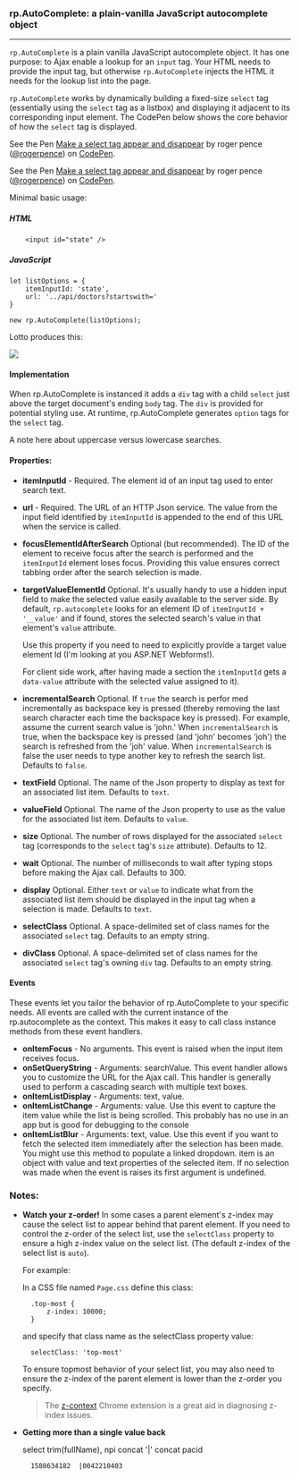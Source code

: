 

### rp.AutoComplete: a plain-vanilla JavaScript autocomplete object

---

`rp.AutoComplete` is a plain vanilla JavaScript autocomplete object. It has one purpose: to Ajax enable a lookup for an `input` tag. Your HTML needs to provide the input tag, but otherwise `rp.AutoComplete` injects the HTML it needs for the lookup list into the page.  

`rp.AutoComplete` works by dynamically building a fixed-size `select` tag (essentially using the `select` tag as a listbox) and displaying it adjacent to its corresponding input element. The CodePen below shows the core behavior of how the `select` tag is displayed.

<p data-height="265" data-theme-id="0" data-slug-hash="MPvOPx" data-default-tab="js,result" data-user="rogerpence" data-pen-title="Make a select tag appear and disappear" class="codepen">See the Pen <a href="https://codepen.io/rogerpence/pen/MPvOPx/">Make a select tag appear and disappear</a> by roger pence (<a href="https://codepen.io/rogerpence">@rogerpence</a>) on <a href="https://codepen.io">CodePen</a>.</p>
<script async src="https://static.codepen.io/assets/embed/ei.js"></script>

<p data-height="265" data-theme-id="dark" data-slug-hash="MPvOPx" data-default-tab="js,result" data-user="rogerpence" data-pen-title="Make a select tag appear and disappear" data-preview="true" class="codepen">See the Pen <a href="https://codepen.io/rogerpence/pen/MPvOPx/">Make a select tag appear and disappear</a> by roger pence (<a href="https://codepen.io/rogerpence">@rogerpence</a>) on <a href="https://codepen.io">CodePen</a>.</p>



Minimal basic usage:

##### HTML

        <input id="state" />

##### JavaScript 

	let listOptions = {
	    itemInputId: 'state',         
	    url: '../api/doctors?startswith='
	}  

	new rp.AutoComplete(listOptions);

Lotto produces this:

![](https://rogerpence.com/storage/images/autocomplete.2458181.59358.png?1)

#### Implementation

When rp.AutoComplete is instanced it adds a `div` tag with a child `select` just above the target document's ending `body` tag. The `div` is provided for potential styling use. At runtime, rp.AutoComplete generates `option` tags for the `select` tag.

A note here about uppercase versus lowercase searches.    

#### Properties: 

* **itemInputId** - Required. The element id of an input tag used to enter search text.
* **url** - Required. The URL of an HTTP Json service. The value from the input field identified by `itemInputId` is appended to the end of this URL when the service is called. 
* **focusElementIdAfterSearch** Optional (but recommended). The ID of the element to receive focus after the search is performed and the `itemInputId` element loses focus. Providing this value ensures correct tabbing order after the search selection is made. 
* **targetValueElementId** Optional. It's usually handy to use a hidden input field to make the selected value easily available to the server side. By default, `rp.autocomplete` looks for an element ID of `itemInputId + '__value'` and if found, stores the selected search's value in that element's `value` attribute. 

	Use this property if you need to need to explicitly provide a target value element Id (I'm looking at you ASP.NET Webforms!). 

	For client side work, after having made a section the `itemInputId` gets a `data-value` attribute with the selected value assigned to it).
* **incrementalSearch** Optional. If `true` the search is perfor
med incrementally as backspace key is pressed (thereby removing the last search character each time the backspace key is pressed). For example, assume the current search value is 'john.' When `incrementalSearch` is true, when the backspace key is pressed (and 'john' becomes 'joh') the search is refreshed from the 'joh' value. When `incrementalSearch` is false the user needs to type another key to refresh the search list. Defaults to `false`.
* **textField** Optional. The name of the Json property to display as text for an associated list item. Defaults to `text`.
* **valueField** Optional. The name of the Json property to use as the value for the associated list item. Defaults to `value`. 
* **size** Optional. The number of rows displayed for the associated `select` tag (corresponds to the `select` tag's `size` attribute). Defaults to 12.
* **wait** Optional. The number of milliseconds to wait after typing stops before making the Ajax call. Defaults to 300.
* **display** Optional. Either `text` or `value` to indicate what from the associated list item should be displayed in the input tag when a selection is made. Defaults to `text`. 
* **selectClass** Optional. A space-delimited set of class names for the associated `select` tag. Defaults to an empty string.
* **divClass** Optional. A space-delimited set of class names for the associated `select` tag's owning `div` tag. Defaults to an empty string. 

#### Events

These events let you tailor the behavior of rp.AutoComplete to your specific needs. All events are called with the current instance of the rp.autocomplete as the context. This makes it easy to call class instance methods from these event handlers.
  
* **onItemFocus** - No arguments. This event is raised when the input item receives focus. 
* **onSetQueryString** - Arguments: searchValue. This event handler allows you to customize the URL for the Ajax call. This handler is generally used to perform a cascading search with multiple text boxes. 
* **onItemListDisplay** - Arguments: text, value.  
* **onItemListChange** - Arguments: value. Use this event to capture the item value while the list is being scrolled. This probably has no use in an app but is good for debugging to the console 
* **onItemListBlur** - Arguments: text, value. Use this event if you want to fetch the selected item immediately after the selection has been made. You might use this method to populate a linked dropdown. item is an object with value and text properties of the selected item. If no selection was made when the event is raises its first argument is undefined. 

### Notes:

* **Watch your z-order!** In some cases a parent element's z-index may cause the select list to appear behind that parent element. If you need to control the z-order of the select list, use the `selectClass` property to ensure a high z-index value on the select list. (The default z-index of the select list is `auto`).

	For example: 

	In a CSS file named `Page.css` define this class:

		.top-most {
			z-index: 10000;
		}

	and specify that class name as the selectClass property value:
	
		selectClass: 'top-most'		

	To ensure topmost behavior of your select list, you may also need to ensure the z-index of the parent element is lower than the z-order you specify.

	> The [z-context](https://github.com/gwwar/z-context) Chrome extension is a great aid in diagnosing z-index issues.  

* **Getting more than a single value back**  	

	select trim(fullName), npi concat '|' concat pacid
		
		1588634182  |0042210403 